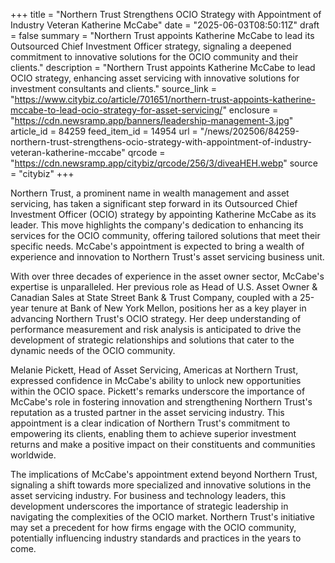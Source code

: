 +++
title = "Northern Trust Strengthens OCIO Strategy with Appointment of Industry Veteran Katherine McCabe"
date = "2025-06-03T08:50:11Z"
draft = false
summary = "Northern Trust appoints Katherine McCabe to lead its Outsourced Chief Investment Officer strategy, signaling a deepened commitment to innovative solutions for the OCIO community and their clients."
description = "Northern Trust appoints Katherine McCabe to lead OCIO strategy, enhancing asset servicing with innovative solutions for investment consultants and clients."
source_link = "https://www.citybiz.co/article/701651/northern-trust-appoints-katherine-mccabe-to-lead-ocio-strategy-for-asset-servicing/"
enclosure = "https://cdn.newsramp.app/banners/leadership-management-3.jpg"
article_id = 84259
feed_item_id = 14954
url = "/news/202506/84259-northern-trust-strengthens-ocio-strategy-with-appointment-of-industry-veteran-katherine-mccabe"
qrcode = "https://cdn.newsramp.app/citybiz/qrcode/256/3/diveaHEH.webp"
source = "citybiz"
+++

<p>Northern Trust, a prominent name in wealth management and asset servicing, has taken a significant step forward in its Outsourced Chief Investment Officer (OCIO) strategy by appointing Katherine McCabe as its leader. This move highlights the company's dedication to enhancing its services for the OCIO community, offering tailored solutions that meet their specific needs. McCabe's appointment is expected to bring a wealth of experience and innovation to Northern Trust's asset servicing business unit.</p><p>With over three decades of experience in the asset owner sector, McCabe's expertise is unparalleled. Her previous role as Head of U.S. Asset Owner & Canadian Sales at State Street Bank & Trust Company, coupled with a 25-year tenure at Bank of New York Mellon, positions her as a key player in advancing Northern Trust's OCIO strategy. Her deep understanding of performance measurement and risk analysis is anticipated to drive the development of strategic relationships and solutions that cater to the dynamic needs of the OCIO community.</p><p>Melanie Pickett, Head of Asset Servicing, Americas at Northern Trust, expressed confidence in McCabe's ability to unlock new opportunities within the OCIO space. Pickett's remarks underscore the importance of McCabe's role in fostering innovation and strengthening Northern Trust's reputation as a trusted partner in the asset servicing industry. This appointment is a clear indication of Northern Trust's commitment to empowering its clients, enabling them to achieve superior investment returns and make a positive impact on their constituents and communities worldwide.</p><p>The implications of McCabe's appointment extend beyond Northern Trust, signaling a shift towards more specialized and innovative solutions in the asset servicing industry. For business and technology leaders, this development underscores the importance of strategic leadership in navigating the complexities of the OCIO market. Northern Trust's initiative may set a precedent for how firms engage with the OCIO community, potentially influencing industry standards and practices in the years to come.</p>